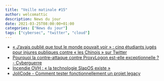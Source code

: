 ```yaml
---
title: "Veille matinale #15"
author: welcomattic
description: News du jour
date: 2021-03-25T08:00:00+01:00
categories: ["News du jour"]
tags: ["cybersec", "twitter", "cloud"]
---
```

- [« J’avais oublié que tout le monde pouvait voir » : cinq étudiants jugés pour injures publiques contre « les Chinois » sur Twitter](https://www.lemonde.fr/societe/article/2021/03/25/j-avais-oublie-que-tout-le-monde-pouvait-voir-cinq-etudiants-juges-pour-injures-publiques-contre-les-chinois-sur-twitter_6074361_3224.html)
- [Pourquoi la contre-attaque contre ProxyLogon est-elle exceptionnelle ? - Cyberguerre](https://cyberguerre.numerama.com/11301-pourquoi-la-contre-attaque-contre-proxylogon-est-elle-exceptionnelle.html#utm_medium=distibuted&utm_source=rss&utm_campaign=11301)
- [Incendie OVH : « la technologie SlapOS existe »](https://www.toolinux.com/?incendie-ovh-la-technologie-slapos-existe-rappelle-rapid-space&utm_source=feedburner&utm_medium=feed&utm_campaign=Feed%3A+toolinux+%28Toolinux+-+L%27actu+Linux+-+L%27actu+libre%29)
- [JoliCode - Comment tester fonctionnellement un projet legacy](https://jolicode.com/blog/comment-tester-fonctionnellement-un-projet-legacy?a)